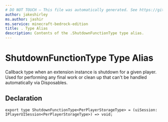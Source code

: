 ```yaml
---
# DO NOT TOUCH — This file was automatically generated. See https://github.com/mojang/minecraftapidocsgenerator to modify descriptions, examples, etc.
author: jakeshirley
ms.author: jashir
ms.service: minecraft-bedrock-edition
title: . Type Alias
description: Contents of the .ShutdownFunctionType type alias.
---
```

# ShutdownFunctionType Type Alias

Callback type when an extension instance is shutdown for a given player. Used for performing any final work or clean up that can't be handled automatically via Disposables.

## Declaration
`export type ShutdownFunctionType<PerPlayerStorageType> = (uiSession: IPlayerUISession<PerPlayerStorageType>) => void;`
